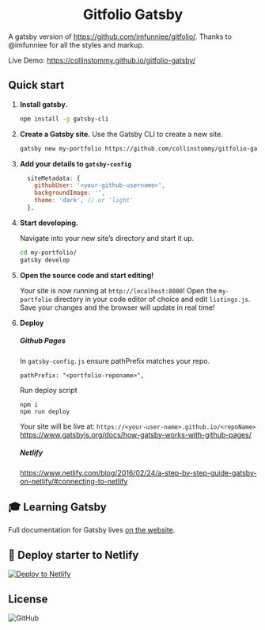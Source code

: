 <h1 align="center">
  Gitfolio Gatsby
</h1>

A gatsby version of  https://github.com/imfunniee/gitfolio/. Thanks to @imfunniee for all the styles and markup.

Live Demo: https://collinstommy.github.io/gitfolio-gatsby/

## Quick start

1.  **Install gatsby.**

    ```sh
    npm install -g gatsby-cli
    ```

2.  **Create a Gatsby site.**
    Use the Gatsby CLI to create a new site.

    ```sh
    gatsby new my-portfolio https://github.com/collinstommy/gitfolio-gatsby
    ```

3. **Add your details to `gatsby-config`**

    ```js
      siteMetadata: {
        githubUser: '<your-github-username>',
        backgroundImage: '',
        theme: 'dark', // or 'light'
      },
    ```

4.  **Start developing.**

    Navigate into your new site’s directory and start it up.

    ```sh
    cd my-portfolio/
    gatsby develop
    ```

5.  **Open the source code and start editing!**

    Your site is now running at `http://localhost:8000`!
    Open the `my-portfolio` directory in your code editor of choice and edit `listings.js`. Save your changes and the browser will update in real time!

6.  **Deploy**

    ##### Github Pages

    In `gatsby-config.js` ensure pathPrefix matches your repo.
    ```
    pathPrefix: "<portfolio-reponame>",
    ```

    Run deploy script
    ```
    npm i
    npm run deploy
    ```

    Your site will be live at:
    `https://<your-user-name>.github.io/<repoName>`
    <br />
    https://www.gatsbyjs.org/docs/how-gatsby-works-with-github-pages/

    ##### Netlify
    https://www.netlify.com/blog/2016/02/24/a-step-by-step-guide-gatsby-on-netlify/#connecting-to-netlify

## 🎓 Learning Gatsby

Full documentation for Gatsby lives [on the website](https://www.gatsbyjs.org/). 

## 💫 Deploy starter to Netlify

[![Deploy to Netlify](https://www.netlify.com/img/deploy/button.svg)](https://app.netlify.com/start/deploy?repository=https://github.com/collinstommy/gitfolio-gatsby)


## License
![GitHub](https://img.shields.io/github/license/imfunniee/gitfolio.svg?style=popout-square)
